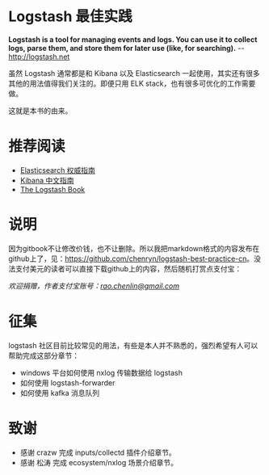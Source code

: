 Logstash 最佳实践
=======================

**Logstash is a tool for managing events and logs. You can use it to collect logs, parse them, and store them for later use (like, for searching).**
                                  -- <http://logstash.net>

虽然 Logstash 通常都是和 Kibana 以及 Elasticsearch 一起使用，其实还有很多其他的用法值得我们关注的。即便只用 ELK stack，也有很多可优化的工作需要做。

这就是本书的由来。

推荐阅读
=============

* [Elasticsearch 权威指南](http://fuxiaopang.gitbooks.io/learnelasticsearch/)
* [Kibana 中文指南](http://kibana.logstash.es/)
* [The Logstash Book](http://www.logstashbook.com/)

说明
=============

因为gitbook不让修改价钱，也不让删除。所以我把markdown格式的内容发布在github上了，见：<https://github.com/chenryn/logstash-best-practice-cn>。没法支付美元的读者可以直接下载github上的内容，然后随机打赏点支付宝：

*欢迎捐赠，作者支付宝账号：<rao.chenlin@gmail.com>*

征集
=============

logstash 社区目前比较常见的用法，有些是本人并不熟悉的，强烈希望有人可以帮助完成这部分章节：

* windows 平台如何使用 nxlog 传输数据给 logstash
* 如何使用 logstash-forwarder
* 如何使用 kafka 消息队列

致谢
=============

* 感谢 crazw 完成 inputs/collectd 插件介绍章节。
* 感谢 松涛 完成 ecosystem/nxlog 场景介绍章节。
